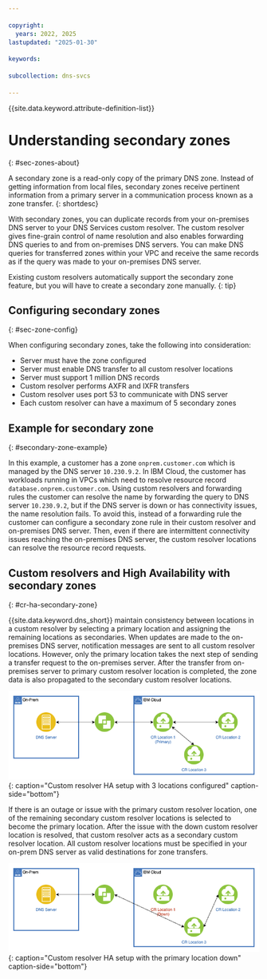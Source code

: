 ```yaml
---

copyright:
  years: 2022, 2025
lastupdated: "2025-01-30"

keywords:

subcollection: dns-svcs

---
```


{{site.data.keyword.attribute-definition-list}}

# Understanding secondary zones
{: #sec-zones-about}

A secondary zone is a read-only copy of the primary DNS zone. Instead of getting information from local files, secondary zones receive pertinent information from a primary server in a communication process known as a zone transfer.
{: shortdesc}

With secondary zones, you can duplicate records from your on-premises DNS server to your DNS Services custom resolver. The custom resolver gives fine-grain control of name resolution and also enables forwarding DNS queries to and from on-premises DNS servers. You can make DNS queries for transferred zones within your VPC and receive the same records as if the query was made to your on-premises DNS server.

Existing custom resolvers automatically support the secondary zone feature, but you will have to create a secondary zone manually.
{: tip}

## Configuring secondary zones
{: #sec-zone-config}

When configuring secondary zones, take the following into consideration:

* Server must have the zone configured
* Server must enable DNS transfer to all custom resolver locations
* Server must support 1 million DNS records
* Custom resolver performs AXFR and IXFR transfers
* Custom resolver uses port 53 to communicate with DNS server
* Each custom resolver can have a maximum of 5 secondary zones

## Example for secondary zone
{: #secondary-zone-example}

In this example, a customer has a zone `onprem.customer.com` which is managed by the DNS server `10.230.9.2`. In IBM Cloud, the customer has workloads running in VPCs which need to resolve resource record `database.onprem.customer.com`. Using custom resolvers and forwarding rules the customer can resolve the name by forwarding the query to DNS server `10.230.9.2`, but if the DNS server is down or has connectivity issues, the name resolution fails. To avoid this, instead of a forwarding rule the customer can configure a secondary zone rule in their custom resolver and on-premises DNS server. Then, even if there are intermittent connectivity issues reaching the on-premises DNS server, the custom resolver locations can resolve the resource record requests.

## Custom resolvers and High Availability with secondary zones
{: #cr-ha-secondary-zone}

{{site.data.keyword.dns_short}} maintain consistency between locations in a custom resolver by selecting a primary location and assigning the remaining locations as secondaries. When updates are made to the on-premises DNS server, notification messages are sent to all custom resolver locations. However, only the primary location takes the next step of sending a transfer request to the on-premises server. After the transfer from on-premises server to primary custom resolver location is completed, the zone data is also propagated to the secondary custom resolver locations.

![Custom resolver HA setup with 3 locations configured](images/cr-ha-secondary-up.png "Custom resolver with 3 locations for high availability"){: caption="Custom resolver HA setup with 3 locations configured" caption-side="bottom"}

If there is an outage or issue with the primary custom resolver location, one of the remaining secondary custom resolver locations is selected to become the primary location. After the issue with the down custom resolver location is resolved, that custom resolver acts as a secondary custom resolver location. All custom resolver locations must be specified in your on-prem DNS server as valid destinations for zone transfers.

![Custom resolver HA setup with 3 locations configured after primary location goes down](images/cr-ha-secondary-down.png "Custom resolver with 3 locations for high availability and primary location down"){: caption="Custom resolver HA setup with the primary location down" caption-side="bottom"}
